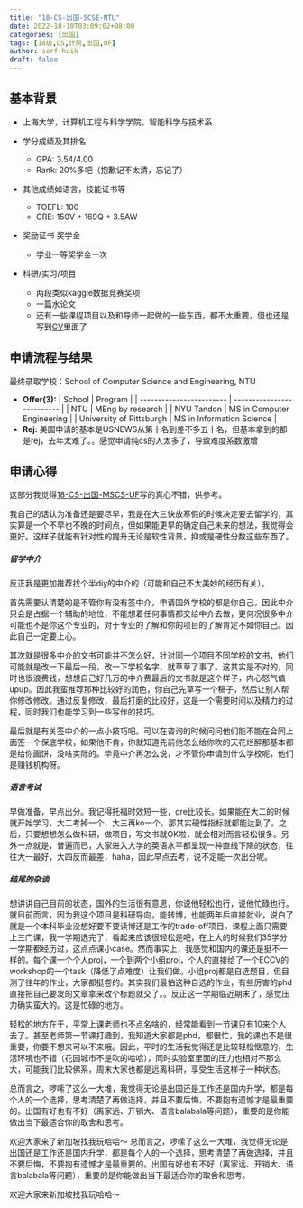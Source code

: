 ```yaml
---
title: "18-CS-出国-SCSE-NTU"
date: 2022-10-10T03:09:02+08:00
categories: [出国]
tags: [18级,CS,计院,出国,UF]
author: serf-huik
draft: false
---
```



## 基本背景 

- 上海大学，计算机工程与科学学院，智能科学与技术系

- 学分成绩及其排名
  - GPA: 3.54/4.00
  - Rank: 20%多吧（抱歉记不太清，忘记了）

- 其他成绩如语言，技能证书等
  - TOEFL: 100
  - GRE: 150V + 169Q + 3.5AW

- 奖励证书 奖学金
  - 学业一等奖学金一次

- 科研/实习/项目
  - 两段类似kaggle数据竞赛奖项
  - 一篇水论文
  - 还有一些课程项目以及和导师一起做的一些东西，都不太重要，但也还是写到[CV](https://shenjiyuan123.github.io)里面了

## 申请流程与结果

最终录取学校：School of Computer Science and Engineering, NTU


- **Offer(3):** 
  | School                   | Program                    |
  | ------------------------ | -------------------------- |
  | NTU                      | MEng by research           |
  | NYU Tandon               | MS in Computer Engineering |
  | University of Pittsburgh | MS in Information Science  |
- **Rej:** 
  美国申请的基本是USNEWS从第十名到差不多五十名，但基本拿到的都是rej，去年太难了。。感觉申请纯cs的人太多了，导致难度系数激增
  
## 申请心得

这部分我觉得[18-CS-出国-MSCS-UF](https://shuosc.github.io/fly/posts/18-anonymous-cs-mscs-uf/)写的真心不错，供参考。

我自己的话认为准备还是要尽早，我是在大三快放寒假的时候决定要去留学的，其实算是一个不早也不晚的时间点，但如果能更早的确定自己未来的想法，我觉得会更好。这样子就能有针对性的提升无论是软性背景，抑或是硬性分数这些东西了。

##### 留学中介

反正我是更加推荐找个半diy的中介的（可能和自己不太美妙的经历有关）。

首先需要认清楚的是不管你有没有签中介，申请国外学校的都是你自己，因此中介只会是占据一个辅助的地位，不能想着任何事情都交给中介去做，更何况很多中介可能也不是你这个专业的，对于专业的了解和你的项目的了解肯定不如你自己。因此自己一定要上心。

其次就是很多中介的文书可能并不怎么好，针对同一个项目不同学校的文书，他们可能就是改一下最后一段，改一下学校名字，就草草了事了。这其实是不对的，同时也很浪费钱，想想自己好几万的中介费最后的文书就是这个样子，内心怒气值upup。因此我蛮推荐那种比较好的润色，你自己先草写一个稿子，然后让别人帮你修改修改。通过反复修改，最后打磨的比较好，这是一个需要时间以及精力的过程，同时我们也能学习到一些写作的技巧。

最后就是有关签中介的一点小技巧吧。可以在咨询的时候问问他们能不能在合同上面签一个保底学校，如果他不肯，你就知道先前他怎么给你吹的天花烂醉那基本都是给你画饼，没啥实际的。毕竟中介再怎么说，才不管你申请到什么学校呢，他们是赚钱机构呀。

##### 语言考试

早做准备，早点出分。我记得托福时效短一些，gre比较长。如果能在大二的时候就开始学习，大二考掉一个，大三再ko一个，那其实硬性指标就都能达到了。之后，只要想想怎么做科研，做项目，写文书就OK啦，就会相对而言轻松很多。另外一点就是，普遍而已，大家进入大学的英语水平都呈现一种直线下降的状态，往往大一最好，大四反而最差，haha，因此早点去考，说不定能一次出分呢。

##### 结尾的杂谈
想讲讲自己目前的状态，国外的生活很有意思，你说他轻松也行，说他忙碌也行。就目前而言，因为我这个项目是科研导向，能转博，也能两年后直接就业，说白了就是一个本科毕业没想好要不要读博还是工作的trade-off项目。课程上面只需要上三门课，我一学期选完了，看起来应该很轻松是吧，在上大的时候我们35学分一学期都经历过，这点点课小case。然而事实上，我感觉和国内的课还是挺不一样的。每个课一个个人proj，一个到两个小组proj，个人的直接给了一个ECCV的workshop的一个task（降低了点难度）让我们做。小组proj都是自选题目，但目测了往年的作业，大家都挺卷的。其实我们最怕这种自选的作业，有些厉害的phd直接把自己要发的文章拿来改个标题就交了。。反正这一学期临近期末了，感觉压力确实蛮大的。这是忙碌的地方。

轻松的地方在于，平常上课老师也不点名啥的，经常能看到一节课只有10来个人去了。甚至老师第一节课打趣到，我知道大家都是phd，都很忙，我的课也不是很重要，你要不想来可以不来哦。因此，平时的生活我觉得还是比较轻松惬意的，生活环境也不错（花园城市不是吹的哈哈），同时实验室里面的压力也相对不那么大，可能我们比较佛系，周末大家也都是远离科研，享受生活这样子一种状态。

总而言之，啰嗦了这么一大堆，我觉得无论是出国还是工作还是国内升学，都是每个人的一个选择，思考清楚了再做选择，并且不要后悔，不要抱有遗憾才是最重要的。出国有好也有不好（离家远、开销大、语言balabala等问题），重要的是你能做出当下最适合你的取舍和思考。

欢迎大家来了新加坡找我玩哈哈～
总而言之，啰嗦了这么一大堆，我觉得无论是出国还是工作还是国内升学，都是每个人的一个选择，思考清楚了再做选择，并且不要后悔，不要抱有遗憾才是最重要的。出国有好也有不好（离家远、开销大、语言balabala等问题），重要的是你能做出当下最适合你的取舍和思考。

欢迎大家来新加坡找我玩哈哈～

